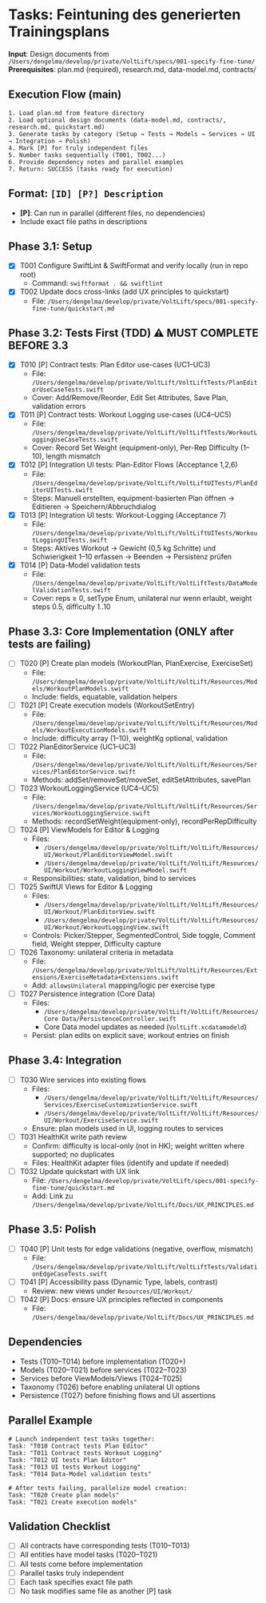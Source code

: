 # Tasks: Feintuning des generierten Trainingsplans

**Input**: Design documents from `/Users/dengelma/develop/private/VoltLift/specs/001-specify-fine-tune/`
**Prerequisites**: plan.md (required), research.md, data-model.md, contracts/

## Execution Flow (main)
```
1. Load plan.md from feature directory
2. Load optional design documents (data-model.md, contracts/, research.md, quickstart.md)
3. Generate tasks by category (Setup → Tests → Models → Services → UI → Integration → Polish)
4. Mark [P] for truly independent files
5. Number tasks sequentially (T001, T002...)
6. Provide dependency notes and parallel examples
7. Return: SUCCESS (tasks ready for execution)
```

## Format: `[ID] [P?] Description`
- **[P]**: Can run in parallel (different files, no dependencies)
- Include exact file paths in descriptions

## Phase 3.1: Setup
- [x] T001 Configure SwiftLint & SwiftFormat and verify locally (run in repo root)
  - Command: `swiftformat . && swiftlint`
- [x] T002 Update docs cross-links (add UX principles to quickstart)
  - File: `/Users/dengelma/develop/private/VoltLift/specs/001-specify-fine-tune/quickstart.md`

## Phase 3.2: Tests First (TDD) ⚠️ MUST COMPLETE BEFORE 3.3
- [x] T010 [P] Contract tests: Plan Editor use-cases (UC1–UC3)
  - File: `/Users/dengelma/develop/private/VoltLift/VoltLiftTests/PlanEditorUseCaseTests.swift`
  - Cover: Add/Remove/Reorder, Edit Set Attributes, Save Plan, validation errors
- [x] T011 [P] Contract tests: Workout Logging use-cases (UC4–UC5)
  - File: `/Users/dengelma/develop/private/VoltLift/VoltLiftTests/WorkoutLoggingUseCaseTests.swift`
  - Cover: Record Set Weight (equipment-only), Per-Rep Difficulty (1–10), length mismatch
- [x] T012 [P] Integration UI tests: Plan-Editor Flows (Acceptance 1,2,6)
  - File: `/Users/dengelma/develop/private/VoltLift/VoltLiftUITests/PlanEditorUITests.swift`
  - Steps: Manuell erstellten, equipment-basierten Plan öffnen → Editieren → Speichern/Abbruchdialog
- [x] T013 [P] Integration UI tests: Workout-Logging (Acceptance 7)
  - File: `/Users/dengelma/develop/private/VoltLift/VoltLiftUITests/WorkoutLoggingUITests.swift`
  - Steps: Aktives Workout → Gewicht (0,5 kg Schritte) und Schwierigkeit 1–10 erfassen → Beenden → Persistenz prüfen
- [x] T014 [P] Data-Model validation tests
  - File: `/Users/dengelma/develop/private/VoltLift/VoltLiftTests/DataModelValidationTests.swift`
  - Cover: reps ≥ 0, setType Enum, unilateral nur wenn erlaubt, weight steps 0.5, difficulty 1..10

## Phase 3.3: Core Implementation (ONLY after tests are failing)
- [ ] T020 [P] Create plan models (WorkoutPlan, PlanExercise, ExerciseSet)
  - File: `/Users/dengelma/develop/private/VoltLift/VoltLift/Resources/Models/WorkoutPlanModels.swift`
  - Include: fields, equatable, validation helpers
- [ ] T021 [P] Create execution models (WorkoutSetEntry)
  - File: `/Users/dengelma/develop/private/VoltLift/VoltLift/Resources/Models/WorkoutExecutionModels.swift`
  - Include: difficulty array (1–10), weightKg optional, validation
- [ ] T022 PlanEditorService (UC1–UC3)
  - File: `/Users/dengelma/develop/private/VoltLift/VoltLift/Resources/Services/PlanEditorService.swift`
  - Methods: addSet/removeSet/moveSet, editSetAttributes, savePlan
- [ ] T023 WorkoutLoggingService (UC4–UC5)
  - File: `/Users/dengelma/develop/private/VoltLift/VoltLift/Resources/Services/WorkoutLoggingService.swift`
  - Methods: recordSetWeight(equipment-only), recordPerRepDifficulty
- [ ] T024 [P] ViewModels for Editor & Logging
  - Files:
    - `/Users/dengelma/develop/private/VoltLift/VoltLift/Resources/UI/Workout/PlanEditorViewModel.swift`
    - `/Users/dengelma/develop/private/VoltLift/VoltLift/Resources/UI/Workout/WorkoutLoggingViewModel.swift`
  - Responsibilities: state, validation, bind to services
- [ ] T025 SwiftUI Views for Editor & Logging
  - Files:
    - `/Users/dengelma/develop/private/VoltLift/VoltLift/Resources/UI/Workout/PlanEditorView.swift`
    - `/Users/dengelma/develop/private/VoltLift/VoltLift/Resources/UI/Workout/WorkoutLoggingView.swift`
  - Controls: Picker/Stepper, SegmentedControl, Side toggle, Comment field, Weight stepper, Difficulty capture
- [ ] T026 Taxonomy: unilateral criteria in metadata
  - File: `/Users/dengelma/develop/private/VoltLift/VoltLift/Resources/Extensions/ExerciseMetadata+Extensions.swift`
  - Add: `allowsUnilateral` mapping/logic per exercise type
- [ ] T027 Persistence integration (Core Data)
  - Files:
    - `/Users/dengelma/develop/private/VoltLift/VoltLift/Resources/Core Data/PersistenceController.swift`
    - Core Data model updates as needed (`VoltLift.xcdatamodeld`)
  - Persist: plan edits on explicit save; workout entries on finish

## Phase 3.4: Integration
- [ ] T030 Wire services into existing flows
  - Files:
    - `/Users/dengelma/develop/private/VoltLift/VoltLift/Resources/Services/ExerciseCustomizationService.swift`
    - `/Users/dengelma/develop/private/VoltLift/VoltLift/Resources/UI/Workout/ExerciseService.swift`
  - Ensure: plan models used in UI, logging routes to services
- [ ] T031 HealthKit write path review
  - Confirm: difficulty is local-only (not in HK); weight written where supported; no duplicates
  - Files: HealthKit adapter files (identify and update if needed)
- [ ] T032 Update quickstart with UX link
  - File: `/Users/dengelma/develop/private/VoltLift/specs/001-specify-fine-tune/quickstart.md`
  - Add: Link zu `/Users/dengelma/develop/private/VoltLift/Docs/UX_PRINCIPLES.md`

## Phase 3.5: Polish
- [ ] T040 [P] Unit tests for edge validations (negative, overflow, mismatch)
  - File: `/Users/dengelma/develop/private/VoltLift/VoltLiftTests/ValidationEdgeCaseTests.swift`
- [ ] T041 [P] Accessibility pass (Dynamic Type, labels, contrast)
  - Review: new views under `Resources/UI/Workout/`
- [ ] T042 [P] Docs: ensure UX principles reflected in components
  - File: `/Users/dengelma/develop/private/VoltLift/Docs/UX_PRINCIPLES.md`

## Dependencies
- Tests (T010–T014) before implementation (T020+)
- Models (T020–T021) before services (T022–T023)
- Services before ViewModels/Views (T024–T025)
- Taxonomy (T026) before enabling unilateral UI options
- Persistence (T027) before finishing flows and UI assertions

## Parallel Example
```
# Launch independent test tasks together:
Task: "T010 Contract tests Plan Editor"
Task: "T011 Contract tests Workout Logging"
Task: "T012 UI tests Plan Editor"
Task: "T013 UI tests Workout Logging"
Task: "T014 Data-Model validation tests"

# After tests failing, parallelize model creation:
Task: "T020 Create plan models"
Task: "T021 Create execution models"
```

## Validation Checklist
- [ ] All contracts have corresponding tests (T010–T013)
- [ ] All entities have model tasks (T020–T021)
- [ ] All tests come before implementation
- [ ] Parallel tasks truly independent
- [ ] Each task specifies exact file path
- [ ] No task modifies same file as another [P] task
